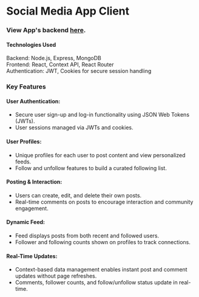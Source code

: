 # Social Media App Client

### View App's backend [here](https://github.com/TommyMart/socialMedia-server).

#### Technologies Used

Backend: Node.js, Express, MongoDB <br/>
Frontend: React, Context API, React Router <br/>
Authentication: JWT, Cookies for secure session handling

### Key Features

#### User Authentication:

- Secure user sign-up and log-in functionality using JSON Web Tokens (JWTs).
- User sessions managed via JWTs and cookies.

#### User Profiles:

- Unique profiles for each user to post content and view personalized feeds.
- Follow and unfollow features to build a curated following list.

#### Posting & Interaction:

- Users can create, edit, and delete their own posts.
- Real-time comments on posts to encourage interaction and community engagement.

#### Dynamic Feed:

- Feed displays posts from both recent and followed users.
- Follower and following counts shown on profiles to track connections.

#### Real-Time Updates:

- Context-based data management enables instant post and comment updates without page refreshes.
- Comments, follower counts, and follow/unfollow status update in real-time.
